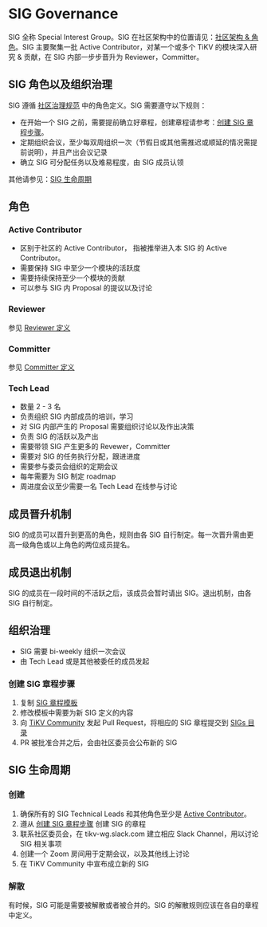 # SIG Governance
SIG 全称 Special Interest Group。SIG 在社区架构中的位置请见：[社区架构 & 角色](/GOVERNACE-zh_CN.md#community_organization)。SIG 主要聚集一批 Active Contributor，对某一个或多个 TiKV 的模块深入研究 & 贡献，在 SIG 内部一步步晋升为 Reviewer，Committer。 

## SIG 角色以及组织治理

SIG 遵循 [社区治理规范](/GOVERNACE-zh_CN.md) 中的角色定义。SIG 需要遵守以下规则：

* 在开始一个 SIG 之前，需要提前确立好章程，创建章程请参考：[创建 SIG 章程步骤](#step_to_create_sig_charter)。
* 定期组织会议，至少每双周组织一次（节假日或其他需推迟或顺延的情况需提前说明），并且产出会议记录
* 确立 SIG 可分配任务以及难易程度，由 SIG 成员认领

其他请参见：[SIG 生命周期](#sig_lifetime)

## 角色

<h3 id="active_contributor">Active Contributor</h3>

* 区别于社区的 Active Contributor， 指被推举进入本 SIG 的 Active Contributor。
* 需要保持 SIG 中至少一个模块的活跃度
* 需要持续保持至少一个模块的贡献
* 可以参与 SIG 内 Proposal 的提议以及讨论

### Reviewer

参见 [Reviewer 定义](/community-membership-zh_CN.md#reviwer)

### Committer

参见 [Committer 定义](/community-membership-zh_CN.md#committer)

### Tech Lead

* 数量 2 - 3 名
* 负责组织 SIG 内部成员的培训，学习
* 对 SIG 内部产生的 Proposal 需要组织讨论以及作出决策
* 负责 SIG 的活跃以及产出
* 需要带领 SIG 产生更多的 Revewer，Committer 
* 需要对 SIG 的任务执行分配，跟进进度
* 需要参与委员会组织的定期会议
* 每年需要为 SIG 制定 roadmap
* 周进度会议至少需要一名 Tech Lead 在线参与讨论

## 成员晋升机制

SIG 的成员可以晋升到更高的角色，规则由各 SIG 自行制定。每一次晋升需由更高一级角色或以上角色的两位成员提名。

## 成员退出机制

SIG 的成员在一段时间的不活跃之后，该成员会暂时请出 SIG。退出机制，由各 SIG 自行制定。

## 组织治理

* SIG 需要 bi-weekly 组织一次会议
* 由 Tech Lead 或是其他被委任的成员发起

<h3 id="step_to_create_sig_charter">创建 SIG 章程步骤</h3>

1. 复制 [SIG 章程模板](SIG-CHARTER-TEMPLATE-zh_CN.md)
2. 修改模板中需要为新 SIG 定义的内容
3. 向 [TiKV Community](https://github.com/tikv/community) 发起 Pull Request，将相应的 SIG 章程提交到 [SIGs 目录](/SIGs)
4. PR 被批准合并之后，会由社区委员会公布新的 SIG

<h2 id="sig_lifetime">SIG 生命周期</h2>

### 创建

1. 确保所有的 SIG Technical Leads 和其他角色至少是 [Active Contributor](#active_contributor)。
3. 遵从 [创建 SIG 章程步骤](#step_to_create_sig_charter) 创建 SIG 的章程
4. 联系社区委员会，在 tikv-wg.slack.com 建立相应 Slack Channel，用以讨论 SIG 相关事项
5. 创建一个 Zoom 房间用于定期会议，以及其他线上讨论
6. 在 TiKV Community 中宣布成立新的 SIG

### 解散

有时候，SIG 可能是需要被解散或者被合并的。SIG 的解散规则应该在各自的章程中定义。

